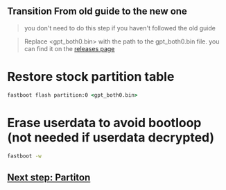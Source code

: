 ## Transition From old guide to the new one
> you don't need to do this step if you haven't followed the old guide



> Replace <gpt_both0.bin> with the path to the gpt_both0.bin file. you can find it on the [releases page](../../../../releases/tag/binaries)


# Restore stock partition table

```cmd
fastboot flash partition:0 <gpt_both0.bin>
```

# Erase userdata to avoid bootloop (not needed if userdata decrypted)
```cmd
fastboot -w
```

## [Next step: Partiton](/guide/English/1-partition-en.md)
